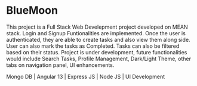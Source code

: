# BlueMoon

This project is a Full Stack Web Develepment project developed on MEAN stack. 
Login and Signup Funtionalities are implemented. Once the user is authenticated, they are able to create tasks and also view them along side. User can also mark the tasks as Completed. Tasks can also be filtered based on their status.
Project is under development, future functionalities would include Search Tasks, Profile Management, Dark/Light Theme, other tabs on navigation panel, UI enhancements.

Mongo DB | Angular 13 | Express JS | Node JS | UI Development 
